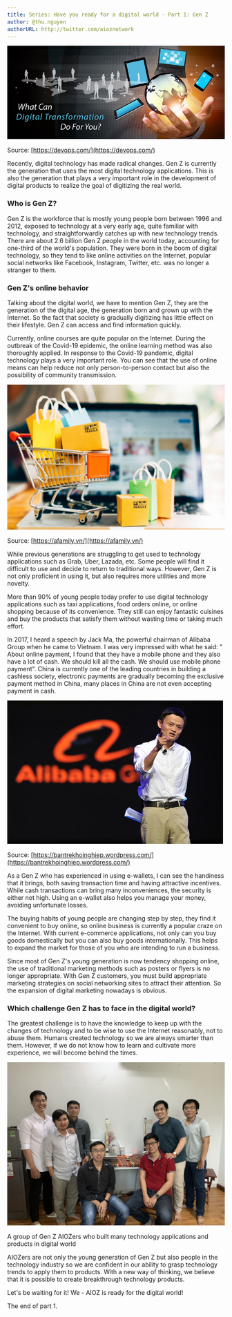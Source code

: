 ```yaml
---
title: Series: Have you ready for a digital world - Part 1: Gen Z
author: @thu.nguyen
authorURL: http://twitter.com/aioznetwork
---
```

![assets/2021-06-26-genz/DigitalIT2.jpeg](assets/2021-06-26-genz/DigitalIT2.jpeg)
<!--truncate-->
Source: [https://devops.com/](https://devops.com/)

Recently, digital technology has made radical changes. Gen Z is currently the generation that uses the most digital technology applications. This is also the generation that plays a very important role in the development of digital products to realize the goal of digitizing the real world.

### Who is Gen Z?

Gen Z is the workforce that is mostly young people born between 1996 and 2012, exposed to technology at a very early age, quite familiar with technology, and straightforwardly catches up with new technology trends. There are about 2.6 billion Gen Z people in the world today, accounting for one-third of the world's population. They were born in the boom of digital technology, so they tend to like online activities on the Internet, popular social networks like Facebook, Instagram, Twitter, etc. was no longer a stranger to them.

### Gen Z's online behavior

Talking about the digital world, we have to mention Gen Z, they are the generation of the digital age, the generation born and grown up with the Internet. So the fact that society is gradually digitizing has little effect on their lifestyle. Gen Z can access and find information quickly. 

Currently, online courses are quite popular on the Internet. During the outbreak of the Covid-19 epidemic, the online learning method was also thoroughly applied. In response to the Covid-19 pandemic, digital technology plays a very important role. You can see that the use of online means can help reduce not only person-to-person contact but also the possibility of community transmission.

![assets/2021-06-26-genz/onlineshoppingaddiction-scaled-15980223839461736891636.jpeg](assets/2021-06-26-genz/onlineshoppingaddiction-scaled-15980223839461736891636.jpeg)

Source: [https://afamily.vn/](https://afamily.vn/)

While previous generations are struggling to get used to technology applications such as Grab, Uber, Lazada, etc. Some people will find it difficult to use and decide to return to traditional ways. However, Gen Z is not only proficient in using it, but also requires more utilities and more novelty.

More than 90% of young people today prefer to use digital technology applications such as taxi applications, food orders online, or online shopping because of its convenience. They still can enjoy fantastic cuisines and buy the products that satisfy them without wasting time or taking much effort.

In 2017, I heard a speech by Jack Ma, the powerful chairman of Alibaba Group when he came to Vietnam. I was very impressed with what he said: " About online payment, I found that they have a mobile phone and they also have a lot of cash. We should kill all the cash. We should use mobile phone payment". China is currently one of the leading countries in building a cashless society, electronic payments are gradually becoming the exclusive payment method in China, many places in China are not even accepting payment in cash.

![assets/2021-06-26-genz/alibaba-jack-ma.jpeg](assets/2021-06-26-genz/alibaba-jack-ma.jpeg)

Source: [https://bantrekhoinghiep.wordpress.com/](https://bantrekhoinghiep.wordpress.com/)

As a Gen Z who has experienced in using e-wallets, I can see the handiness that it brings, both saving transaction time and having attractive incentives. While cash transactions can bring many inconveniences, the security is either not high. Using an e-wallet also helps you manage your money, avoiding unfortunate losses.

The buying habits of young people are changing step by step, they find it convenient to buy online, so online business is currently a popular craze on the Internet. With current e-commerce applications, not only can you buy goods domestically but you can also buy goods internationally. This helps to expand the market for those of you who are intending to run a business.

Since most of Gen Z's young generation is now tendency shopping online, the use of traditional marketing methods such as posters or flyers is no longer appropriate. With Gen Z customers, you must build appropriate marketing strategies on social networking sites to attract their attention. So the expansion of digital marketing nowadays is obvious. 

### Which challenge Gen Z has to face in the digital world?

The greatest challenge is to have the knowledge to keep up with the changes of technology and to be wise to use the Internet reasonably, not to abuse them. Humans created technology so we are always smarter than them. However, if we do not know how to learn and cultivate more experience, we will become behind the times.

![assets/2021-06-26-genz/IMG_3054.jpg](assets/2021-06-26-genz/IMG_3054.jpg)

A group of Gen Z AIOZers who built many technology applications and products in digital world

AIOZers are not only the young generation of Gen Z but also people in the technology industry so we are confident in our ability to grasp technology trends to apply them to products. With a new way of thinking, we believe that it is possible to create breakthrough technology products.

Let's be waiting for it! We - AIOZ is ready for the digital world!

The end of part 1.

